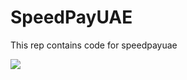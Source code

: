 # SpeedPayUAE
This rep contains code for speedpayuae
 
![](https://lh6.ggpht.com/PnNxasa5PEK3bSXUfoh5jTW7qHgF7aKwGXJuGR28_xGE-y7yEbrumlhEMsWt0_EFq7A=w300)

